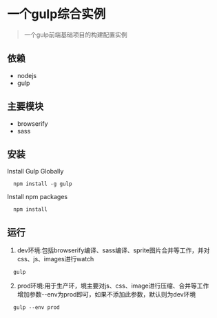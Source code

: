 一个gulp综合实例
==================================

> 一个gulp前端基础项目的构建配置实例

## 依赖
- nodejs
- gulp

## 主要模块
- browserify
- sass

## 安装
Install Gulp Globally
```
  npm install -g gulp
```
Install npm packages
```
  npm install
```

## 运行
1. dev环境:包括browserify编译、sass编译、sprite图片合并等工作，并对css、js、images进行watch
```
  gulp
```
2. prod环境:用于生产环，境主要对js、css、image进行压缩、合并等工作  
增加参数--env为prod即可，如果不添加此参数，默认则为dev环境
```
  gulp --env prod
```
